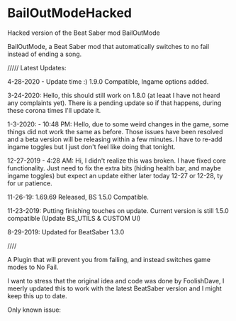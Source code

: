 # BailOutModeHacked
Hacked version of the Beat Saber mod BailOutMode


BailOutMode, a Beat Saber mod that automatically switches to no fail instead of ending a song.


///// Latest Updates:


4-28-2020 - Update time :) 1.9.0 Compatible, Ingame options added.

3-24-2020: Hello, this should still work on 1.8.0 (at leaat I have not heard any complaints yet). There is a pending update so if that happens, during these corona times I'll update it.

1-3-2020: - 10:48 PM: Hello, due to some weird changes in the game, some things did not work the same as before. Those issues have been resolved and a beta version will be releasing within a few minutes. I have to re-add ingame toggles but I just don't feel like doing that tonight.

12-27-2019 - 4:28 AM: Hi, I didn't realize this was broken. I have fixed core functionality. Just need to fix the extra bits (hiding health bar, and maybe ingame toggles) but expect an update either later today 12-27 or 12-28, ty for ur patience.

11-26-19: 1.69.69 Released, BS 1.5.0 Compatible.

11-23-2019: Putting finishing touches on update. Current version is still 1.5.0 compatible (Update BS_UTILS & CUSTOM UI)

8-29-2019: Updated for BeatSaber 1.3.0

////

A Plugin that will prevent you from failing, and instead switches game modes to No Fail.

I want to stress that the original idea and code was done by FoolishDave, I meerly updated this to work with the latest BeatSaber version and I might keep this up to date.

Only known issue:
